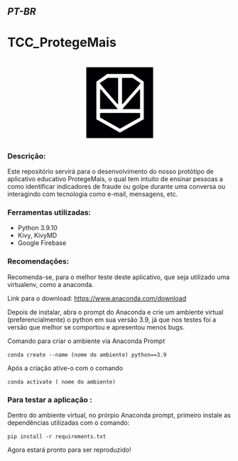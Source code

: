 ## *PT-BR*

# TCC_ProtegeMais
<h1 align="center">
   <img 
         src= "images/logo.png" 
   >    
</h1>

### Descrição:
Este repositório servirá para o desenvolvimento do nosso protótipo de aplicativo educativo ProtegeMais, o qual tem intuito de ensinar pessoas a como identificar indicadores de fraude ou golpe  durante uma conversa ou interagindo com tecnologia como e-mail, mensagens, etc.

### Ferramentas utilizadas: 
- Python 3.9.10
- Kivy, KivyMD
- Google Firebase


### Recomendações:

Recomenda-se, para o melhor teste deste aplicativo, que seja utilizado uma virtualenv, como a anaconda.

Link para o download: https://www.anaconda.com/download

Depois de instalar, abra o prompt do  Anaconda e crie um ambiente virtual (preferencialmente) o python em sua versão 3.9, já que nos testes foi a versão que melhor se comportou e apresentou menos bugs.

Comando para criar o ambiente via Anaconda Prompt
~~~
conda create --name (nome do ambiente) python==3.9
~~~

Após a criação ative-o com o comando

~~~
conda activate ( nome do ambiente)
~~~

### Para testar a aplicação :
Dentro do ambiente virtual, no prórpio Anaconda prompt, primeiro instale as dependências utilizadas com o comando: 
~~~
pip install -r requirements.txt
~~~
Agora estará pronto para ser reproduzido!
